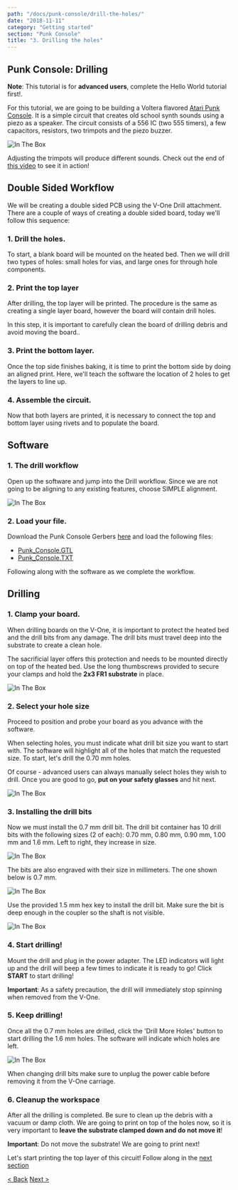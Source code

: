 ```yaml
---
path: "/docs/punk-console/drill-the-holes/"
date: "2018-11-11"
category: "Getting started"
section: "Punk Console"
title: "3. Drilling the holes"
---
```


## Punk Console: Drilling

<div class="important info">
<p><strong>Note</strong>: This tutorial is for <strong>advanced users</strong>, complete the Hello World tutorial first!.</p>
</div>

For this tutorial, we are going to be building a Voltera flavored [Atari Punk Console](https://en.wikipedia.org/wiki/Atari_Punk_Console). It is a simple circuit that creates old school synth sounds using a piezo as a speaker. The circuit consists of a 556 IC (two 555 timers), a few capacitors, resistors, two trimpots and the piezo buzzer.

<div class="media-wrapper">
<img alt="In The Box" src="/docs/gettingStarted/punkConsole/drillingTheHoles/FullyAssembled.jpg">
</div>

Adjusting the trimpots will produce different sounds. Check out the end of [this video](https://youtu.be/Oi3dmSMpjsU?t=3m51s) to see it in action!

## Double Sided Workflow

We will be creating a double sided PCB using the V-One Drill attachment. There are a couple of ways of creating a double sided board, today we'll follow this sequence:

### 1. Drill the holes.

To start, a blank board will be mounted on the heated bed. Then we will drill two types of holes: small holes for vias, and large ones for through hole components.

### 2. Print the top layer

After drilling, the top layer will be printed. The procedure is the same as creating a single layer board, however the board will contain drill holes.

<div class="warning info">
<p>In this step, it is important to carefully clean the board of drilling debris and avoid moving the board..</p>
</div>

### 3. Print the bottom layer.

Once the top side finishes baking, it is time to print the bottom side by doing an aligned print. Here, we'll teach the software the location of 2 holes to get the layers to line up.

### 4. Assemble the circuit.

Now that both layers are printed, it is necessary to connect the top and bottom layer using rivets and to populate the board.

## Software

### 1. The drill workflow

Open up the software and jump into the Drill workflow. Since we are not going to be aligning to any existing features, choose SIMPLE alignment.

<div class="media-wrapper">
<img alt="In The Box" src="/docs/gettingStarted/punkConsole/drillingTheHoles/DrillWorkflow.png">
</div>

### 2. Load your file.

Download the Punk Console Gerbers [here](https://github.com/VolteraInc/circuit-design-resources/raw/master/Voltera%20Project%20Gerbers/Drill%20Tutorial%20Circuit/Punk_Console.zip) and load the following files:

- [Punk_Console.GTL](/docs/gettingStarted/punkConsole/drillingTheHoles/Punk_Console.GTL)
- [Punk_Console.TXT](/docs/gettingStarted/punkConsole/drillingTheHoles/Punk_Console.TXT)

Following along with the software as we complete the workflow.

## Drilling

### 1. Clamp your board.

When drilling boards on the V-One, it is important to protect the heated bed and the drill bits from any damage. The drill bits must travel deep into the substrate to create a clean hole.

The sacrificial layer offers this protection and needs to be mounted directly on top of the heated bed. Use the long thumbscrews provided to secure your clamps and hold the **2x3 FR1 substrate** in place.

<div class="media-wrapper">
<img alt="In The Box" src="/docs/gettingStarted/punkConsole/drillingTheHoles/sacrificialLayer.jpg">
</div>

### 2. Select your hole size

Proceed to position and probe your board as you advance with the software.

When selecting holes, you must indicate what drill bit size you want to start with. The software will highlight all of the holes that match the requested size. To start, let's drill the 0.70 mm holes.

Of course - advanced users can always manually select holes they wish to drill. Once you are good to go, **put on your safety glasses** and hit next.

<div class="media-wrapper">
<img alt="In The Box" src="/docs/gettingStarted/punkConsole/drillingTheHoles/drillSelection.jpg">
</div>

### 3. Installing the drill bits

Now we must install the 0.7 mm drill bit. The drill bit container has 10 drill bits with the following sizes (2 of each): 0.70 mm, 0.80 mm, 0.90 mm, 1.00 mm and 1.6 mm. Left to right, they increase in size.

<div class="media-wrapper">
<img alt="In The Box" src="/docs/gettingStarted/punkConsole/drillingTheHoles/DrillBits.png">
</div>

The bits are also engraved with their size in millimeters. The one shown below is 0.7 mm.

<div class="media-wrapper">
<img alt="In The Box" src="/docs/gettingStarted/punkConsole/drillingTheHoles/Markings.jpg">
</div>

Use the provided 1.5 mm hex key to install the drill bit. Make sure the bit is deep enough in the coupler so the shaft is not visible.

<div class="media-wrapper">
<img alt="In The Box" src="/docs/gettingStarted/punkConsole/drillingTheHoles/goldilocks.jpg">
</div>

### 4. Start drilling!

Mount the drill and plug in the power adapter. The LED indicators will light up and the drill will beep a few times to indicate it is ready to go! Click **START** to start drilling!

<div class="warning info">
<p><strong>Important</strong>: As a safety precaution, the drill will immediately stop spinning when removed from the V-One.</p>
</div>

### 5. Keep drilling!

Once all the 0.7 mm holes are drilled, click the 'Drill More Holes' button to start drilling the 1.6 mm holes. The software will indicate which holes are left.

<div class="media-wrapper">
<img alt="In The Box" src="/docs/gettingStarted/punkConsole/drillingTheHoles/Drill-more-holes.png">
</div>

When changing drill bits make sure to unplug the power cable before removing it from the V-One carriage.

### 6. Cleanup the workspace

After all the drilling is completed. Be sure to clean up the debris with a vacuum or damp cloth. We are going to print on top of the holes now, so it is very important to **leave the substrate clamped down and do not move it**!

<div class="important info">
<p><strong>Important</strong>: Do not move the substrate! We are going to print next!</p>
</div>

Let's start printing the top layer of this circuit! Follow along in the [next section](/docs/punk-console/printing-the-circuit/)

<div class="navigation">
    <a href="/docs/punk-console/drill-setup/" class="left">< Back</a>
    <a href="/docs/punk-console/printing-the-circuit/" class="right">Next ></a>
</div>